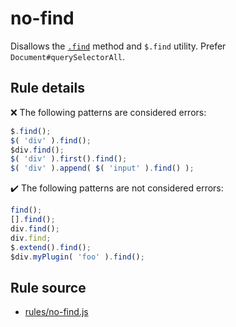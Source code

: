 # no-find

Disallows the [`.find`](https://api.jquery.com/find/) method and `$.find` utility. Prefer `Document#querySelectorAll`.

## Rule details

❌ The following patterns are considered errors:
```js
$.find();
$( 'div' ).find();
$div.find();
$( 'div' ).first().find();
$( 'div' ).append( $( 'input' ).find() );
```

✔️ The following patterns are not considered errors:
```js
find();
[].find();
div.find();
div.find;
$.extend().find();
$div.myPlugin( 'foo' ).find();
```
## Rule source

* [rules/no-find.js](../src/rules/no-find.js)
